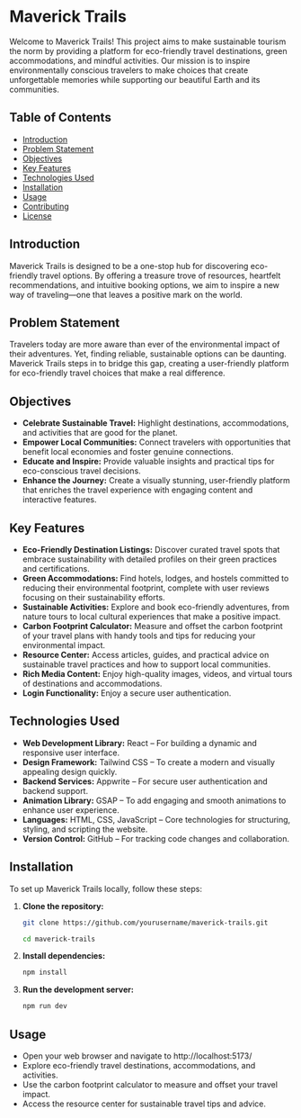 # Maverick Trails

Welcome to Maverick Trails! This project aims to make sustainable tourism the norm by providing a platform for eco-friendly travel destinations, green accommodations, and mindful activities. Our mission is to inspire environmentally conscious travelers to make choices that create unforgettable memories while supporting our beautiful Earth and its communities.

## Table of Contents

- [Introduction](#introduction)
- [Problem Statement](#problem-statement)
- [Objectives](#objectives)
- [Key Features](#key-features)
- [Technologies Used](#technologies-used)
- [Installation](#installation)
- [Usage](#usage)
- [Contributing](#contributing)
- [License](#license)

## Introduction

Maverick Trails is designed to be a one-stop hub for discovering eco-friendly travel options. By offering a treasure trove of resources, heartfelt recommendations, and intuitive booking options, we aim to inspire a new way of traveling—one that leaves a positive mark on the world.

## Problem Statement

Travelers today are more aware than ever of the environmental impact of their adventures. Yet, finding reliable, sustainable options can be daunting. Maverick Trails steps in to bridge this gap, creating a user-friendly platform for eco-friendly travel choices that make a real difference.

## Objectives

- **Celebrate Sustainable Travel:** Highlight destinations, accommodations, and activities that are good for the planet.
- **Empower Local Communities:** Connect travelers with opportunities that benefit local economies and foster genuine connections.
- **Educate and Inspire:** Provide valuable insights and practical tips for eco-conscious travel decisions.
- **Enhance the Journey:** Create a visually stunning, user-friendly platform that enriches the travel experience with engaging content and interactive features.

## Key Features

- **Eco-Friendly Destination Listings:** Discover curated travel spots that embrace sustainability with detailed profiles on their green practices and certifications.
- **Green Accommodations:** Find hotels, lodges, and hostels committed to reducing their environmental footprint, complete with user reviews focusing on their sustainability efforts.
- **Sustainable Activities:** Explore and book eco-friendly adventures, from nature tours to local cultural experiences that make a positive impact.
- **Carbon Footprint Calculator:** Measure and offset the carbon footprint of your travel plans with handy tools and tips for reducing your environmental impact.
- **Resource Center:** Access articles, guides, and practical advice on sustainable travel practices and how to support local communities.
- **Rich Media Content:** Enjoy high-quality images, videos, and virtual tours of destinations and accommodations.
- **Login Functionality:** Enjoy a secure user authentication.

## Technologies Used

- **Web Development Library:** React – For building a dynamic and responsive user interface.
- **Design Framework:** Tailwind CSS – To create a modern and visually appealing design quickly.
- **Backend Services:** Appwrite – For secure user authentication and backend support.
- **Animation Library:** GSAP – To add engaging and smooth animations to enhance user experience.
- **Languages:** HTML, CSS, JavaScript – Core technologies for structuring, styling, and scripting the website.
- **Version Control:** GitHub – For tracking code changes and collaboration.

## Installation

To set up Maverick Trails locally, follow these steps:

1. **Clone the repository:**

   ```bash
   git clone https://github.com/yourusername/maverick-trails.git

   cd maverick-trails

   ```

2. **Install dependencies:**

   ```bash
   npm install

   ```

3. **Run the development server:**
   ```bash
   npm run dev
   ```

## Usage

- Open your web browser and navigate to http://localhost:5173/
- Explore eco-friendly travel destinations, accommodations, and activities.
- Use the carbon footprint calculator to measure and offset your travel impact.
- Access the resource center for sustainable travel tips and advice.
